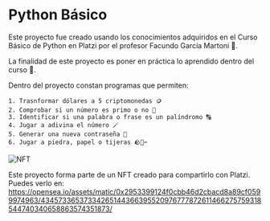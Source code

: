 # Python Básico
Este proyecto fue creado usando los conocimientos adquiridos en el Curso Básico de Python en Platzi por el profesor Facundo García Martoni 🐍. 

La finalidad de este proyecto es poner en práctica lo aprendido dentro del curso 💚. 

Dentro del proyecto constan programas que permiten:

    1. Trasnformar dólares a 5 criptomonedas 🪙
    2. Comprobar si un número es primo o no 🔢
    3. Identificar si una palabra o frase es un palíndromo 🔠
    4. Jugar a adivina el número 🪄
    5. Generar una nueva contraseña 🔑
    6. Jugar a piedra, papel o tijeras 🪨📃✂️
    
![NFT](https://user-images.githubusercontent.com/77123496/140672251-89d2b3ce-068c-4c4e-ac80-32cfdbbd2687.png)

Este proyecto forma parte de un NFT creado para compartirlo con Platzi. Puedes verlo en:
https://opensea.io/assets/matic/0x2953399124f0cbb46d2cbacd8a89cf0599974963/43457336537334265144366395520976777872611466275759318544740340658863574351873/

